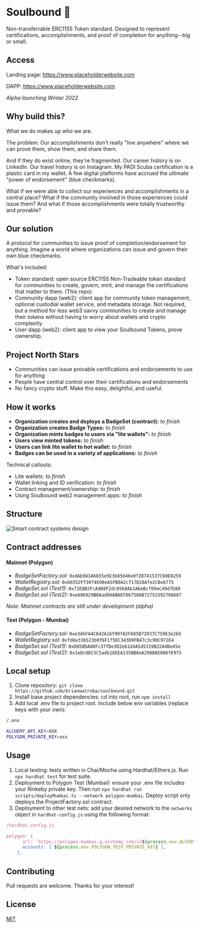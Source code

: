 # Soulbound 🪪

Non-transferrable ERC1155 Token standard. Designed to represent certifications, accomplishments, and proof of completion for anything--big or small.

## Access

Landing page: https://www.placeholderwebsite.com

DAPP: https://www.placeholderwebsite.com

_Alpha launching Winter 2022_

## Why build this?

What we do makes up who we are.

The problem: Our accomplishments don't really "live anywhere" where we can prove them, show them, and share them.

And if they do exist online, they're fragmented. Our career history is on LinkedIn. Our travel history is on Instagram. My PADI Scuba certification is a plastic card in my wallet. A few digital platforms have accrued the ultimate "power of endorsement" (blue checkmarks).

What if we were able to collect our experiences and accomplishments in a central place? What if the community involved in those experiences could issue them? And what if those accomplishments were totally trustworthy and provable?

## Our solution

A protocol for communities to issue proof of completion/endorsement for anything. Imagine a world where organizations can issue and govern their own blue checkmarks.

What's included:

- Token standard: open source ERC1155 Non-Tradeable token standard for communities to create, govern, mint, and manage the certifications that matter to them. (This repo).
- Community dapp (web2): client app for community token management, optional custodial wallet service, and metadata storage. Not required, but a method for less web3 savvy communities to create and manage their tokens without having to worry about wallets and crypto complexity.
- User dapp (web2): client app to view your Soulbound Tokens, prove ownership.

## Project North Stars

- Communities can issue provable certifications and endorsements to use for anything
- People have central control over their certifications and endorsements
- No fancy crypto stuff. Make this easy, delightful, and useful.

## How it works

- **Organization creates and deploys a BadgeSet (contract):** _to finish_
- **Organization creates Badge Types:** _to finish_
- **Organization mints badges to users via "lite wallets":** _to finish_
- **Users view minted tokens:** _to finish_
- **Users can link lite wallet to hot wallet:** _to finish_
- **Badges can be used in a variety of applications:** _to finish_

Technical callouts:

- Lite wallets: _to finish_
- Wallet linking and ID verification: _to finish_
- Contract management/ownership: _to finish_
- Using Soulbound web2 management apps: _to finish_

## Structure

![Smart contract systems design](https://brianwatroba.s3.amazonaws.com/soulboundsc3.png)

## Contract addresses

#### Mainnet (Polygon)

- _BadgeSetFactory.sol:_ `0xdAb981A6655e5E3b85b46e0f2D741537C60E8259`
- _WalletRegistry.sol:_ `0x60352Ff30f4698eA5FB0A2cf17D28Afe2CBeb775`
- _BadgeSet.sol (Test1):_ `0x72E8B2FcAd08F2dc0568Ab1A6eBcf09eC49d7b88`
- _BadgeSet.sol (Test2):_ `0xe686929B0Aad06AB8EF867506B72753392798687`

_Note: Mainnet contracts are still under development (alpha)_

#### Test (Polygon - Mumbai)

- _BadgeSetFactory.sol:_ `0xe3dbFA4C842A16f99fA2F685B72937C759E3e2E6`
- _WalletRegistry.sol:_ `0xfd8e336523b0f6F1f5DC343D9FB47c3c90C972E4`
- _BadgeSet.sol (Test1):_ `0xD850DA80Fc37fDe3D2eb1d4A5d5319B22A4Be45e`
- _BadgeSet.sol (Test2):_ `0x1eDc0DC5C5adb18EEA135BB8eA298B8E006fE975`

## Local setup

1. Clone repository: `git clone https://github.com/brianwatroba/soulbound.git`
2. Install base project dependencies: cd into root, run `npm install`
3. Add local .env file to project root. Include below env variables (replace keys with your own):

```bash
/.env

ALCHEMY_API_KEY=XXX
POLYGON_PRIVATE_KEY=xxx
```

## Usage

1. Local testing: tests written in Chai/Mocha using Hardhat/Ethers.js. Run `npx hardhat test` for test suite.
2. Deployment to Polygon Test (Mumbai): ensure your .env file includes your Rinkeby private key. Then run `npx hardhat run scripts/deployMumbai.ts --network polygon-mumbai`. Deploy script only deploys the ProjectFactory.sol contract.
3. Deployment to other test nets: add your desired network to the `networks` object in `hardhat-config.js` using the following format:

```javascript
/hardhat.config.js

polygon: {
      url: `https://polygon-mumbai.g.alchemy.com/v2${process.env.ALCHEMY_API_KEY}`,
      accounts: [`${process.env.POLYGON_TEST_PRIVATE_KEY}`],
    },
```

## Contributing

Pull requests are welcome. Thanks for your interest!

## License

[MIT](https://choosealicense.com/licenses/mit/)
